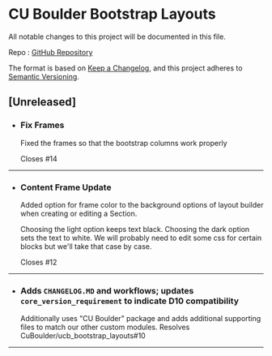 # CU Boulder Bootstrap Layouts

All notable changes to this project will be documented in this file.

Repo : [GitHub Repository](https://github.com/CuBoulder/ucb_bootstrap_layouts)

The format is based on [Keep a Changelog](https://keepachangelog.com/en/1.0.0/),
and this project adheres to [Semantic Versioning](https://semver.org/spec/v2.0.0.html).

## [Unreleased]

- ### Fix Frames
  Fixed the frames so that the bootstrap columns work properly
  
  Closes #14 
---

- ### Content Frame Update
  Added option for frame color to the background options of layout builder when creating or editing a Section.
  
  Choosing the light option keeps text black.
  Choosing the dark option sets the text to white.
  We will probably need to edit some css for certain blocks but we'll take that case by case.
  
  Closes #12 
---

- ### Adds `CHANGELOG.MD` and workflows; updates `core_version_requirement` to indicate D10 compatibility
  Additionally uses "CU Boulder" package and adds additional supporting files to match our other custom modules. Resolves CuBoulder/ucb_bootstrap_layouts#10
---
